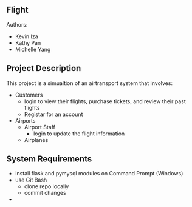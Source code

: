 ## Flight

Authors:
- Kevin Iza
- Kathy Pan
- Michelle Yang


## Project Description
This project is a simualtion of an airtransport system that involves:
- Customers
  - login to view their flights, purchase tickets, and review their past flights
  - Registar for an account
- Airports
  - Airport Staff
    - login to update the flight information
  - Airplanes


## System Requirements
- install flask and pymysql modules on Command Prompt (Windows)
- use Git Bash
  - clone repo locally
  - commit changes
- 